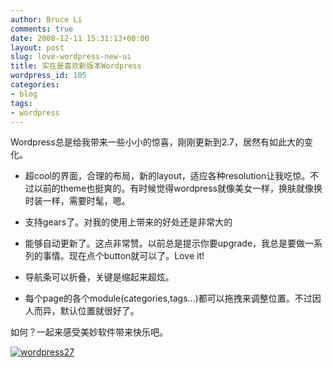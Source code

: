 ```yaml
---
author: Bruce Li
comments: true
date: 2008-12-11 15:31:13+00:00
layout: post
slug: love-wordpress-new-ui
title: 实在是喜欢新版本Wordpress
wordpress_id: 105
categories:
- blog
tags:
- wordpress
---
```


Wordpress总是给我带来一些小小的惊喜，刚刚更新到2.7，居然有如此大的变化。



	
  * 超cool的界面，合理的布局，新的layout，适应各种resolution让我吃惊。不过以前的theme也挺爽的。有时候觉得wordpress就像美女一样，换肤就像换时装一样，需要时髦，嗯。

	
  * 支持gears了。对我的使用上带来的好处还是非常大的

	
  * 能够自动更新了。这点非常赞。以前总是提示你要upgrade，我总是要做一系列的事情。现在点个button就可以了。Love it!

	
  * 导航条可以折叠，关键是缩起来超炫。

	
  * 每个page的各个module(categories,tags...)都可以拖拽来调整位置。不过因人而异，默认位置就很好了。


如何？一起来感受美妙软件带来快乐吧。

[![wordpress27](http://liwenbing.cn/wp-content/uploads/2008/12/wordpress27-300x216.jpg)](http://liwenbing.cn/wp-content/uploads/2008/12/wordpress27.jpg)
